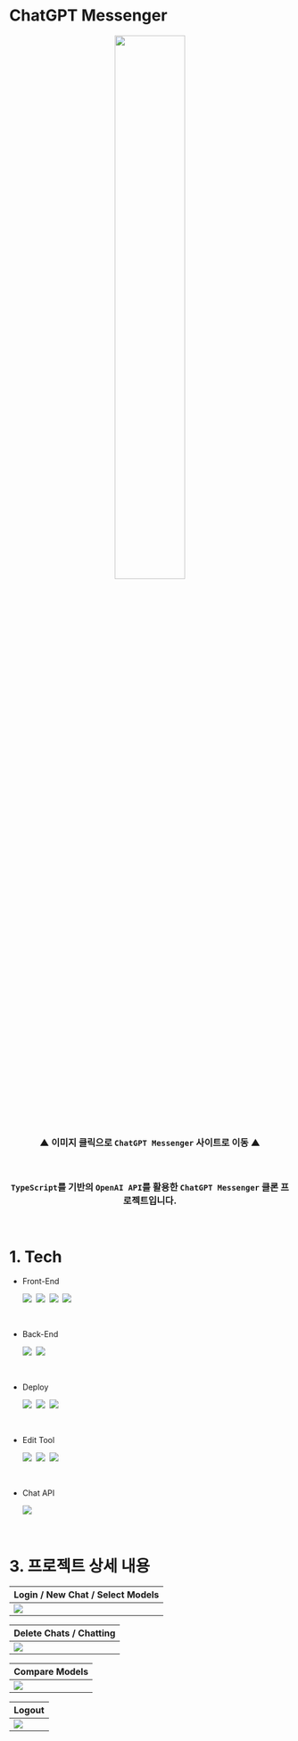 # ChatGPT Messenger

<div align='center'>
<a href='https://chatgpt-messenger-hyungjinhan.vercel.app/'>
<img width='50%' src="./public/chatGpt.svg">
</a>

<br>

### ▲ 이미지 클릭으로 `ChatGPT Messenger` 사이트로 이동 ▲

</div>

<br>

<div align='center'>

### `TypeScript`를 기반의 `OpenAI API`를 활용한 `ChatGPT Messenger` 클론 프로젝트입니다.

</div>

<br>

# 1. Tech

- Front-End
  <br>

  <img src="https://img.shields.io/badge/JavaScript-F7DF1E?style=flat-square&logo=JavaScript&logoColor=424242">&nbsp;
  <img src="https://img.shields.io/badge/TypeScript-3178C6?style=flat-square&logo=TypeScript&logoColor=white">&nbsp;
  <img src="https://img.shields.io/badge/Next.js-000000?style=flat-square&logo=Next.js&logoColor=white">&nbsp;
  <img src="https://img.shields.io/badge/Tailwind CSS-06B6D4?style=flat-square&logo=Tailwind CSS&logoColor=white">

<br>

- Back-End
  <br>

  <img src="https://img.shields.io/badge/Node.js-339933?style=flat-square&logo=Node.js&logoColor=white">&nbsp;
  <img src="https://img.shields.io/badge/Firebase-FFCA28?style=flat-square&logo=Firebase&logoColor=black">

<br>

- Deploy
  <br>

  <img src="https://img.shields.io/badge/Vercel-000000?style=flat-square&logo=Vercel&logoColor=white">&nbsp;
  <img src="https://img.shields.io/badge/Firebase-FFCA28?style=flat-square&logo=Firebase&logoColor=black">&nbsp;
  <img src="https://img.shields.io/badge/Google Cloud-4285F4?style=flat-square&logo=Google Cloud&logoColor=white">

<br>

- Edit Tool
  <br>

  <img src="https://img.shields.io/badge/Visual Studio Code-007ACC?style=flat-square&logo=Visual Studio Code&logoColor=white">&nbsp;
  <img src="https://img.shields.io/badge/Git-F05032?style=flat-square&logo=Git&logoColor=white">&nbsp;
  <img src="https://img.shields.io/badge/GitHub-181717?style=flat-square&logo=GitHub&logoColor=white">

<br>

- Chat API
  <br>

  <img src="https://img.shields.io/badge/OpenAI-412991?style=flat-square&logo=OpenAI&logoColor=white">

<br>

# 3. 프로젝트 상세 내용

<div align='center'>

| Login / New Chat / Select Models                                                                                                                                                                                                                                                                                                                                                                                                                       |
| ------------------------------------------------------------------------------------------------------------------------------------------------------------------------------------------------------------------------------------------------------------------------------------------------------------------------------------------------------------------------------------------------------------------------------------------------------ |
| <img src="https://s3.us-west-2.amazonaws.com/secure.notion-static.com/be6e31ab-0002-4c7e-b183-5ab20c90f588/gpt1.gif?X-Amz-Algorithm=AWS4-HMAC-SHA256&X-Amz-Content-Sha256=UNSIGNED-PAYLOAD&X-Amz-Credential=AKIAT73L2G45EIPT3X45%2F20230227%2Fus-west-2%2Fs3%2Faws4_request&X-Amz-Date=20230227T131957Z&X-Amz-Expires=86400&X-Amz-Signature=bf81101366b2f65ae98c9a9efc62dfc22d7df0e14ee47bdd5400943b76417f65&X-Amz-SignedHeaders=host&x-id=GetObject"> |

| Delete Chats / Chatting                                                                                                                                                                                                                                                                                                                                                                                                                                |
| ------------------------------------------------------------------------------------------------------------------------------------------------------------------------------------------------------------------------------------------------------------------------------------------------------------------------------------------------------------------------------------------------------------------------------------------------------ |
| <img src="https://s3.us-west-2.amazonaws.com/secure.notion-static.com/49e79ef4-0cf9-4b28-933b-a4f79ce8af3d/gpt2.gif?X-Amz-Algorithm=AWS4-HMAC-SHA256&X-Amz-Content-Sha256=UNSIGNED-PAYLOAD&X-Amz-Credential=AKIAT73L2G45EIPT3X45%2F20230227%2Fus-west-2%2Fs3%2Faws4_request&X-Amz-Date=20230227T131957Z&X-Amz-Expires=86400&X-Amz-Signature=f4d89b25354cb7c6b7f15975221c91add5625e245d8283bc977ac01d199cd5e3&X-Amz-SignedHeaders=host&x-id=GetObject"> |

| Compare Models                                                                                                                                                                                                                                                                                                                                                                                                                                         |
| ------------------------------------------------------------------------------------------------------------------------------------------------------------------------------------------------------------------------------------------------------------------------------------------------------------------------------------------------------------------------------------------------------------------------------------------------------ |
| <img src="https://s3.us-west-2.amazonaws.com/secure.notion-static.com/2cbb86cf-568d-4415-9910-5ab91e5a933d/gpt3.gif?X-Amz-Algorithm=AWS4-HMAC-SHA256&X-Amz-Content-Sha256=UNSIGNED-PAYLOAD&X-Amz-Credential=AKIAT73L2G45EIPT3X45%2F20230227%2Fus-west-2%2Fs3%2Faws4_request&X-Amz-Date=20230227T142020Z&X-Amz-Expires=86400&X-Amz-Signature=38650281362252425031843132de11177a243df5f0a761c686f9510b3de15fec&X-Amz-SignedHeaders=host&x-id=GetObject"> |

| Logout                                                                                                                                                                                                                                                                                                                                                                                                                                                 |
| ------------------------------------------------------------------------------------------------------------------------------------------------------------------------------------------------------------------------------------------------------------------------------------------------------------------------------------------------------------------------------------------------------------------------------------------------------ |
| <img src="https://s3.us-west-2.amazonaws.com/secure.notion-static.com/89fcee46-73aa-4757-8489-c6fb0b60adbe/gpt4.gif?X-Amz-Algorithm=AWS4-HMAC-SHA256&X-Amz-Content-Sha256=UNSIGNED-PAYLOAD&X-Amz-Credential=AKIAT73L2G45EIPT3X45%2F20230227%2Fus-west-2%2Fs3%2Faws4_request&X-Amz-Date=20230227T142102Z&X-Amz-Expires=86400&X-Amz-Signature=762d454d48989e1572cfcd8194af1a9d53384fdbeec6455d5a8b2bc5dd0e294c&X-Amz-SignedHeaders=host&x-id=GetObject"> |

</div>
